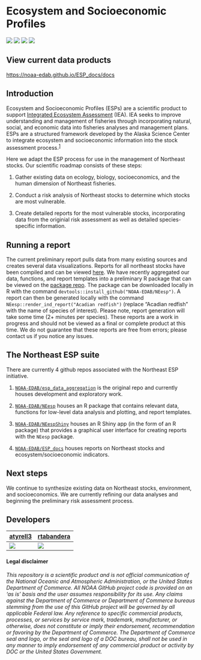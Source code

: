 <!-- README.md is generated from README.Rmd. Please edit that file -->

# Ecosystem and Socioeconomic Profiles

[![](https://img.shields.io/badge/devel%20version-0.1.1-blue.svg)](https://github.com/NOAA-EDAB/NEesp)
[![](https://img.shields.io/github/last-commit/NOAA-EDAB/NEesp.svg)](https://github.com/NOAA-EDAB/NEesp/commits/dev)
![](https://img.shields.io/badge/repo%20size-1.25%20GB-blue.svg)
[![](https://github.com/NOAA-EDAB/NEesp/workflows/gitleaks/badge.svg)](https://github.com/NOAA-EDAB/NEesp/actions)

## View current data products

<https://noaa-edab.github.io/ESP_docs/docs>

## Introduction

Ecosystem and Socioeconomic Profiles (ESPs) are a scientific product to
support [Integrated Ecosystem
Assessment](https://www.integratedecosystemassessment.noaa.gov/) (IEA).
IEA seeks to improve understanding and management of fisheries through
incorporating natural, social, and economic data into fisheries analyses
and management plans. ESPs are a structured framework developed by the
Alaska Science Center to integrate ecosystem and socioeconomic
information into the stock assessment
process.<sup>[1](https://meetings.npfmc.org/CommentReview/DownloadFile?p=8f5233fb-3b62-4571-9b49-8bb7ce675916.pdf&fileName=ESP_Shotwell.pdf)</sup>

Here we adapt the ESP process for use in the management of Northeast
stocks. Our scientific roadmap consists of these steps:

1.  Gather existing data on ecology, biology, socioeconomics, and the
    human dimension of Northeast fisheries.

2.  Conduct a risk analysis of Northeast stocks to determine which
    stocks are most vulnerable.

3.  Create detailed reports for the most vulnerable stocks,
    incorporating data from the originial risk assessment as well as
    detailed species-specific information.

## Running a report

The current preliminary report pulls data from many existing sources and
creates several data visualizations. Reports for all northeast stocks
have been compiled and can be viewed
[here](https://noaa-edab.github.io/ESP_docs/docs). We have recently
aggregated our data, functions, and report templates into a preliminary
R package that can be viewed on the [package
repo](https://github.com/NOAA-EDAB/NEesp). The package can be downloaded
locally in R with the command
`devtools::install_github("NOAA-EDAB/NEesp")`. A report can then be
generated locally with the command
`NEesp::render_ind_report("Acadian redfish")` (replace “Acadian redfish”
with the name of species of interest). Please note, report generation
will take some time (2+ minutes per species). These reports are a work
in progress and should not be viewed as a final or complete product at
this time. We do not guarantee that these reports are free from errors;
please contact us if you notice any issues.

## The Northeast ESP suite

There are currently 4 github repos associated with the Northeast ESP
initiative.

1.  [`NOAA-EDAB/esp_data_aggregation`](https://github.com/NOAA-EDAB/esp_data_aggregation)
    is the original repo and currently houses development and
    exploratory work.

2.  [`NOAA-EDAB/NEesp`](https://github.com/NOAA-EDAB/NEesp) houses an R
    package that contains relevant data, functions for low-level data
    analysis and plotting, and report templates.

3.  [`NOAA-EDAB/NEespShiny`](https://github.com/NOAA-EDAB/NEespShiny)
    houses an R Shiny app (in the form of an R package) that provides a
    graphical user interface for creating reports with the `NEesp`
    package.

4.  [`NOAA-EDAB/ESP_docs`](https://github.com/NOAA-EDAB/ESP_docs) houses
    reports on Northeast stocks and ecosystem/socioeconomic indicators.

## Next steps

We continue to synthesize existing data on Northeast stocks,
environment, and socioeconomics. We are currently refining our data
analyses and beginning the preliminary risk assessment process.

## Developers

<table>
<thead>
<tr class="header">
<th><a href="https://github.com/atyrell3">atyrell3</a></th>
<th><a href="https://github.com/rtabandera">rtabandera</a></th>
</tr>
</thead>
<tbody>
<tr class="odd">
<td><a href="https://github.com/atyrell3"><img src="https://avatars.githubusercontent.com/u/77738923?s=100&amp;u=92e54f60ca179f3e41c1a3610fb3ecdb9e233434&amp;v=4" /></a></td>
<td><a href="https://github.com/rtabandera"><img src="https://avatars.githubusercontent.com/u/64960823?s=100&amp;u=ea5abeca602e43d461e964fe8283f703aef63c61&amp;v=4" /></a></td>
</tr>
</tbody>
</table>

#### Legal disclaimer

*This repository is a scientific product and is not official
communication of the National Oceanic and Atmospheric Administration, or
the United States Department of Commerce. All NOAA GitHub project code
is provided on an ‘as is’ basis and the user assumes responsibility for
its use. Any claims against the Department of Commerce or Department of
Commerce bureaus stemming from the use of this GitHub project will be
governed by all applicable Federal law. Any reference to specific
commercial products, processes, or services by service mark, trademark,
manufacturer, or otherwise, does not constitute or imply their
endorsement, recommendation or favoring by the Department of Commerce.
The Department of Commerce seal and logo, or the seal and logo of a DOC
bureau, shall not be used in any manner to imply endorsement of any
commercial product or activity by DOC or the United States Government.*
